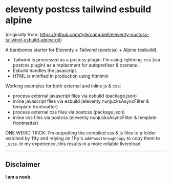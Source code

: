 # eleventy postcss tailwind esbuild alpine

(originally from: https://github.com/tylercampbell/eleventy-postcss-tailwind-esbuild-alpine.git)

A barebones starter for Eleventy + Tailwind (postcss) + Alpine (esbuild).

- Tailwind is processed as a postcss plugin. I'm using lightning-css (via postcss plugin) as a replacment for autoprefixer & cssnano.
- Esbuild handles the javascript. 
- HTML is minified in production using htmlmin

Working examples for both external and inline js & css:
- process external javascript files via esbuild (package.json)
- inline javascript files via esbuild (eleventy nunjucksAsyncFilter & template frontmatter)
- process external css files via postcss (package.json)
- inline css files via postcss (eleventy nunjucksAsyncFilter & template frontmatter)

ONE WEIRD TRICK: I'm outputting the compiled css & js files to a folder watched by 11ty and relying on 11ty's `addPassthroughCopy` to copy them to `_site`. In my experience, this results in a more reliable livereload.

---

## Disclaimer

**I am a noob.**